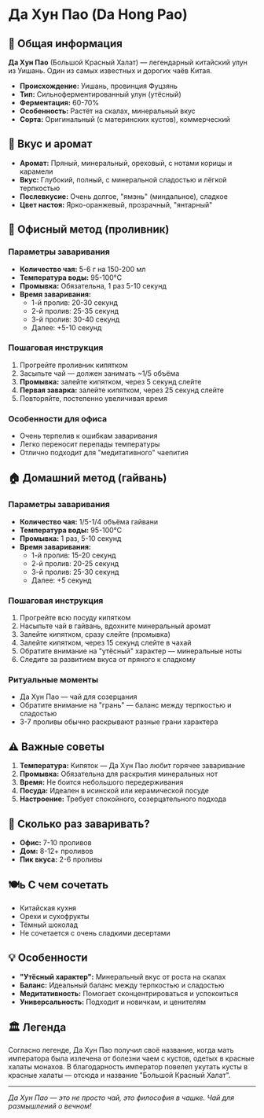 # Да Хун Пао (Da Hong Pao)

## 🌿 Общая информация

**Да Хун Пао** (Большой Красный Халат) — легендарный китайский улун из Уишань. Один из самых известных и дорогих чаёв Китая.

- **Происхождение:** Уишань, провинция Фуцзянь
- **Тип:** Сильноферментированный улун (утёсный)
- **Ферментация:** 60-70%
- **Особенность:** Растёт на скалах, минеральный вкус
- **Сорта:** Оригинальный (с материнских кустов), коммерческий

## 🎯 Вкус и аромат

- **Аромат:** Пряный, минеральный, ореховый, с нотами корицы и карамели
- **Вкус:** Глубокий, полный, с минеральной сладостью и лёгкой терпкостью
- **Послевкусие:** Очень долгое, "ямэнь" (миндальное), сладкое
- **Цвет настоя:** Ярко-оранжевый, прозрачный, "янтарный"

## 🏢 Офисный метод (проливник)

### Параметры заваривания
- **Количество чая:** 5-6 г на 150-200 мл
- **Температура воды:** 95-100°C
- **Промывка:** Обязательна, 1 раз 5-10 секунд
- **Время заваривания:**
  - 1-й пролив: 20-30 секунд
  - 2-й пролив: 25-35 секунд
  - 3-й пролив: 30-40 секунд
  - Далее: +5-10 секунд

### Пошаговая инструкция
1. Прогрейте проливник кипятком
2. Засыпьте чай — должен занимать ~1/5 объёма
3. **Промывка:** залейте кипятком, через 5 секунд слейте
4. **Первая заварка:** залейте кипятком, через 25 секунд слейте
5. Повторяйте, постепенно увеличивая время

### Особенности для офиса
- Очень терпелив к ошибкам заваривания
- Легко переносит перепады температуры
- Отлично подходит для "медитативного" чаепития

## 🏠 Домашний метод (гайвань)

### Параметры заваривания
- **Количество чая:** 1/5-1/4 объёма гайвани
- **Температура воды:** 95-100°C
- **Промывка:** 1 раз, 5-10 секунд
- **Время заваривания:**
  - 1-й пролив: 15-20 секунд
  - 2-й пролив: 20-25 секунд
  - 3-й пролив: 25-30 секунд
  - Далее: +5 секунд

### Пошаговая инструкция
1. Прогрейте всю посуду кипятком
2. Насыпьте чай в гайвань, вдохните минеральный аромат
3. Залейте кипятком, сразу слейте (промывка)
4. Залейте кипятком, через 15 секунд слейте в чахай
5. Обратите внимание на "утёсный" характер — минеральные ноты
6. Следите за развитием вкуса от пряного к сладкому

### Ритуальные моменты
- Да Хун Пао — чай для созерцания
- Обратите внимание на "грань" — баланс между терпкостью и сладостью
- 3-7 проливы обычно раскрывают разные грани характера

## ⚠️ Важные советы

1. **Температура:** Кипяток — Да Хун Пао любит горячее заваривание
2. **Промывка:** Обязательна для раскрытия минеральных нот
3. **Время:** Не боится небольшого передерживания
4. **Посуда:** Идеален в исинской или керамической посуде
5. **Настроение:** Требует спокойного, созерцательного подхода

## 🔄 Сколько раз заваривать?

- **Офис:** 7-10 проливов
- **Дом:** 8-12+ проливов
- **Пик вкуса:** 2-6 проливы

## 🍽ь С чем сочетать

- Китайская кухня
- Орехи и сухофрукты
- Тёмный шоколад
- Не сочетается с очень сладкими десертами

## 💡 Особенности

- **"Утёсный характер":** Минеральный вкус от роста на скалах
- **Баланс:** Идеальный баланс между терпкостью и сладостью
- **Медитативность:** Помогает сконцентрироваться и успокоиться
- **Универсальность:** Подходит и новичкам, и ценителям

## 🏛️ Легенда

Согласно легенде, Да Хун Пао получил своё название, когда мать императора была излечена от болезни чаем с кустов, одетых в красные халаты монахов. В благодарность император повелел укутать кусты в красные халаты — отсюда и название "Большой Красный Халат".

---

*Да Хун Пао — это не просто чай, это философия в чашке. Чай для размышлений о вечном!*
